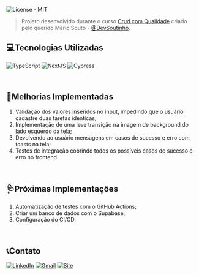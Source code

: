 ![License - MIT](https://img.shields.io/badge/License-MIT-orange)

> Projeto desenvolvido durante o curso [Crud com Qualidade](https://crudcomqualidade.io/) criado pelo querido Mario Souto - [@DevSoutinho](https://github.com/devsoutinho).

## 💻Tecnologias Utilizadas

![TypeScript](https://img.shields.io/badge/TypeScript-007ACC?style=for-the-badge&logo=typescript&logoColor=white) ![NextJS](https://img.shields.io/badge/next.js-000000?style=for-the-badge&logo=nextdotjs&logoColor=white) ![Cypress](https://img.shields.io/badge/Cypress-17202C?style=for-the-badge&logo=cypress&logoColor=white)

<br>

## 💊Melhorias Implementadas

1. Validação dos valores inseridos no input, impedindo que o usuário cadastre duas tarefas identicas;
2. Implementação de uma leve transição na imagem de background do lado esquerdo da tela;
3. Devolvendo ao usuário mensagens em casos de sucesso e erro com toasts na tela;
4. Testes de integração cobrindo todos os possíveis casos de sucesso e erro no frontend.

<br>

## 🩺Próximas Implementações

1. Automatização de testes com o GitHub Actions;
2. Criar um banco de dados com o Supabase;
3. Configuração do CI/CD.

<br>

## 📞Contato

[![LinkedIn](https://img.shields.io/badge/LinkedIn-0077B5?style=for-the-badge&logo=linkedin&logoColor=white)](https://www.linkedin.com/in/lucastamirfaria/) [![Gmail](https://img.shields.io/badge/Gmail-D14836?style=for-the-badge&logo=gmail&logoColor=white)](mailto:lucastamir@gmail.com) [![Site](https://img.shields.io/badge/website-000000?style=for-the-badge&logo=About.me&logoColor=white)](https://tamirfaria.vercel.app/)
